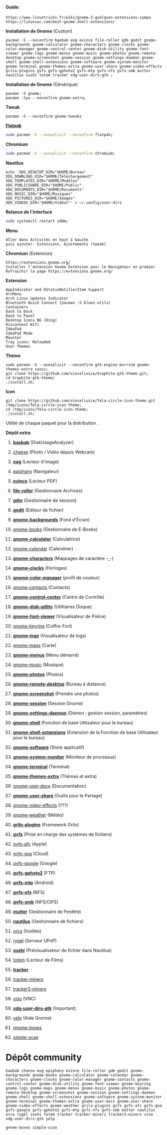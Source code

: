 #### Guide:
```
https://www.linuxtricks.fr/wiki/gnome-3-quelques-extensions-sympa
https://linuxiac.com/best-gnome-shell-extensions/
```


**Installation de Gnome** (Custom)
```
pacman -S --noconfirm baobab eog evince file-roller gdm gedit gnome-backgrounds gnome-calculator gnome-characters gnome-clocks gnome-color-manager gnome-control-center gnome-disk-utility gnome-font-viewer gnome-logs gnome-menus gnome-music gnome-photos gnome-remote-desktop gnome-screenshot gnome-session gnome-settings-daemon gnome-shell gnome-shell-extensions gnome-software gnome-system-monitor gnome-terminal gnome-themes-extra gnome-user-share gnome-video-effects grilo-plugins gvfs gvfs-gphoto2 gvfs-mtp gvfs-nfs gvfs-smb mutter nautilus sushi totem tracker xdg-user-dirs-gtk ;
```

**Installation de Gnome** (Générique)
```
pacman -S gnome;
pacman -Syu --noconfirm gnome-extra;
```

**Tweak**
```
pacman -S --noconfirm gnome-tweaks
```


**[Flatpak](https://doc.ubuntu-fr.org/flatpak)**
````bash
sudo pacman -S --asexplicit --noconfirm flatpak;
````

**Chromium**
````bash
sudo pacman -S --asexplicit --noconfirm chromium;
````


**Nautilus**
```
echo 'XDG_DESKTOP_DIR="$HOME/Bureau"
XDG_DOWNLOAD_DIR="$HOME/Téléchargement"
XDG_TEMPLATES_DIR="$HOME/Modèles"
XDG_PUBLICSHARE_DIR="$HOME/Public"
XDG_DOCUMENTS_DIR="$HOME/Documents"
XDG_MUSIC_DIR="$HOME/Musiques"
XDG_PICTURES_DIR="$HOME/Images"
XDG_VIDEOS_DIR="$HOME/Vidéos"' > ~/.config/user-dirs
```


**Relance de l'interface**
````bash
sudo systemctl restart sddm;
````




**Menu**
````
Aller dans Activités en haut à Gauche
puis ajouter: Extensions, Ajustements (tweak)
````

**Chromium** (Extension)
````
https://extensions.gnome.org/
Installer l'extension Gnome Extension pour le Navigateur en premier
Rafraichir la page https://extensions.gnome.org/
````

**Extension**
````
AppIndicator and KStatusNotifierItem Support
ArcMenu
Arch Linux Updates Indicator
Bluetooth Quick Connect (pacman -S bluez-utils)
Containers
Dash to Dock
Dash to Panel
Desktop Icons NG (Ding)
Disconnext Wifi
IdeaPad
IdeaPad Mode
Mounter
Tray icons: Reloaded
User Themes
````

**Thème**
````
sudo pacman -S --asexplicit --noconfirm gtk-engine-murrine gnome-themes-extra sassc;
git clone https://github.com/vinceliuice/Graphite-gtk-theme.git;
cd Graphite-gtk-theme/
./install.sh;
````

**Icon**
````
git clone https://github.com/vinceliuice/Tela-circle-icon-theme.git /tmp/icons/Tela-circle-icon-theme;
cd /tmp/icons/Tela-circle-icon-theme;
./install.sh;
````




Utilité de chaque paquet pour la distribution .

**Dépôt extra**
1) [**baobab**](https://archlinux.org/packages/extra/x86_64/baobab/) (DiskUsageAnalyzer)
2) [cheese](https://archlinux.org/packages/extra/x86_64/cheese/) (Photo / Vidéo depuis Webcam)
3) [**eog**](https://archlinux.org/packages/extra/x86_64/eog/) (Lecteur d'image)
4) [epiphany](https://archlinux.org/packages/extra/x86_64/epiphany/) (Navigateur)
5) [**evince**](https://archlinux.org/packages/extra/x86_64/evince/) (Lecteur PDF)
6) [**file-roller**](https://archlinux.org/packages/extra/x86_64/file-roller/) (Gestionnaire Archives)
7) [**gdm**](https://archlinux.org/packages/extra/x86_64/gdm/) (Gestionnaire de session)
8) [**gedit**](https://archlinux.org/packages/extra/x86_64/gedit/) (Editeur de fichier)
9) [**gnome-backgrounds**](https://archlinux.org/packages/extra/any/gnome-backgrounds/) (Fond d'Écran)
10) [gnome-books](https://archlinux.org/packages/extra/x86_64/gnome-books/) (Gestionnaire de E-Books)
11) [**gnome-calculator**](https://archlinux.org/packages/extra/x86_64/gnome-calculator/) (Calculatrice)
12) [gnome-calendar](https://archlinux.org/packages/extra/x86_64/gnome-calendar/) (Calendrier)
13) [**gnome-characters**](https://archlinux.org/packages/extra/x86_64/gnome-characters/) (Mappages de caractère -_-)
14) [**gnome-clocks**](https://archlinux.org/packages/extra/x86_64/gnome-clocks/) (Horloges)
15) [**gnome-color-manager**](https://archlinux.org/packages/extra/x86_64/gnome-color-manager/) (profil de couleur)
16) [gnome-contacts](https://archlinux.org/packages/extra/x86_64/gnome-contacts/) (Contacts)
17) [**gnome-control-center**](https://archlinux.org/packages/extra/x86_64/gnome-control-center/) (Centre de Contrôle)
18) [**gnome-disk-utility**](https://archlinux.org/packages/extra/x86_64/gnome-disk-utility/) (Utilitaires Disque)
19) [**gnome-font-viewer**](https://archlinux.org/packages/extra/x86_64/gnome-font-viewer/) (Visualisateur de Police)
20) [gnome-keyring](https://archlinux.org/packages/extra/x86_64/gnome-keyring/) (Coffre-Fort)
21) [**gnome-logs**](https://archlinux.org/packages/extra/x86_64/gnome-logs/) (Visualisateur de logs)
22) [gnome-maps](https://archlinux.org/packages/extra/x86_64/gnome-maps/) (Carte)
23) [**gnome-menus**](https://archlinux.org/packages/extra/x86_64/gnome-menus/) (Menu démarré)
24) [gnome-music](https://archlinux.org/packages/extra/x86_64/gnome-music/) (Musique)
25) [**gnome-photos**](https://archlinux.org/packages/extra/x86_64/gnome-photos/) (Photos)
26) [**gnome-remote-desktop**](https://archlinux.org/packages/extra/x86_64/gnome-remote-desktop/) (Bureau à distance)
27) [**gnome-screenshot**](https://archlinux.org/packages/extra/x86_64/gnome-screenshot/) (Prendre une photos)
28) [**gnome-session**](https://archlinux.org/packages/extra/x86_64/gnome-session/) (Session Gnome)
29) [**gnome-settings-daemon**](https://archlinux.org/packages/extra/x86_64/gnome-settings-daemon/) (Démon : gestion session, paramètres)
30) [**gnome-shell**](https://archlinux.org/packages/extra/x86_64/gnome-shell) (Fonction de base Utilisateur pour le bureau)
31) [**gnome-shell-extensions**](https://archlinux.org/packages/extra/x86_64/gnome-shell-extensions/) (Extension de la Fonction de base Utilisateur pour le bureau)
32) [**gnome-software**](https://archlinux.org/packages/extra/x86_64/gnome-software/) (Store applicatif)
33) [**gnome-system-monitor**](https://archlinux.org/packages/extra/x86_64/gnome-system-monitor/) (Moniteur de processus)
34) [**gnome-terminal**](https://archlinux.org/packages/extra/x86_64/gnome-terminal/) (Terminal)
35) [**gnome-themes-extra**](https://archlinux.org/packages/extra/x86_64/gnome-themes-extra/) (Thèmes et extra)
36) [gnome-user-docs](https://archlinux.org/packages/extra/x86_64/gnome-user-docs/) (Documentation)
37) [**gnome-user-share**](https://archlinux.org/packages/extra/x86_64/gnome-user-share/) (Outils pour le Partage)
38) [gnome-video-effects](https://archlinux.org/packages/extra/x86_64/gnome-video-effects/) (???)
39) [gnome-weather](https://archlinux.org/packages/extra/x86_64/gnome-weather/) (Météo)
40) [**grilo-plugins**](https://archlinux.org/packages/extra/x86_64/grilo-plugins/) (Framework Grilo)
41) [**gvfs**](https://archlinux.org/packages/extra/x86_64/gvfs/) (Prise en charge des systèmes de fichiers)
42) [gvfs-afc](https://archlinux.org/packages/extra/x86_64/gvfs-afc/) (Apple)
43) [gvfs-goa](https://archlinux.org/packages/extra/x86_64/gvfs-goa/) (Cloud)
44) [gvfs-google](https://archlinux.org/packages/extra/x86_64/gvfs-google/) (Google)
45) [**gvfs-gphoto2**](https://archlinux.org/packages/extra/x86_64/gvfs-gphoto2/) (FTP)
46) [**gvfs-mtp**](https://archlinux.org/packages/extra/x86_64/gvfs-ntf/) (Android)
47) [**gvfs-nfs**](https://archlinux.org/packages/extra/x86_64/gvfs-ntfs/) (NFS)
48) [**gvfs-smb**](https://archlinux.org/packages/extra/x86_64/gvfs-smb/) (NFS/CIFS)

49) [**mutter**](https://archlinux.org/packages/extra/x86_64/mutter/) (Gestionnaire de Fenêtre)
50) [**nautilus**](https://archlinux.org/packages/extra/x86_64/nautilus/) (Gestionnaire de fichiers)
51) [orca](https://archlinux.org/packages/extra/x86_64/orca/) (Inutiles)
52) [rygel](https://archlinux.org/packages/extra/x86_64/rygel/) (Serveur UPnP)
53) [**sushi**](https://archlinux.org/packages/extra/x86_64/sushi/) (Prévisualisateur de fichier dans Nautilus)
54) [totem](https://archlinux.org/packages/extra/x86_64/totem/) (Lecteur de Films)
55) [**tracker**](https://archlinux.org/packages/extra/x86_64/tracker/)
56) [tracker-miners](https://archlinux.org/packages/extra/x86_64/tracker-miners/)
57) [tracker3-miners](https://archlinux.org/packages/extra/x86_64/tracker3-miners/)
58) [vino](https://archlinux.org/packages/extra/x86_64/vino/) (VNC)
59) [**xdg-user-dirs-gtk**](https://archlinux.org/packages/extra/x86_64/xdg-user-dirs-gtk/) (Important)
60) [yelp](https://archlinux.org/packages/extra/x86_64/yelp/) (Aide Gnome)
61) [gnome-boxes](https://archlinux.org/packages/community/x86_64/gnome-boxes/)
62) [simple-scan](https://archlinux.org/packages/community/x86_64/simple-scan/)


# Dépôt community
``` 
baobab cheese eog epiphany evince file-roller gdm gedit gnome-backgrounds gnome-books gnome-calculator gnome-calendar gnome-characters gnome-clocks gnome-color-manager gnome-contacts gnome-control-center gnome-disk-utility gnome-font-viewer gnome-keyring gnome-logs gnome-maps gnome-menus gnome-music gnome-photos gnome-remote-desktop gnome-screenshot gnome-session gnome-settings-daemon gnome-shell gnome-shell-extensions gnome-software gnome-system-monitor gnome-terminal gnome-themes-extra gnome-user-docs gnome-user-share gnome-video-effects gnome-weather grilo-plugins gvfs gvfs-afc gvfs-goa gvfs-google gvfs-gphoto2 gvfs-mtp gvfs-nfs gvfs-smb mutter nautilus orca rygel sushi totem tracker tracker-miners tracker3-miners vino xdg-user-dirs-gtk yelp

gnome-boxes simple-scan
``` 

